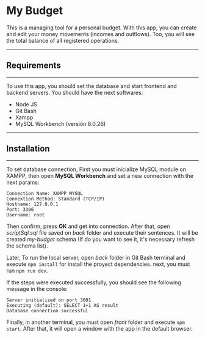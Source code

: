 # My Budget

This is a managing tool for a personal budget. With this app, you can create and edit your money movements (incomes and outflows). Too, you will see the total balance of all registered operations. 

---
## Requirements
---

To use this app, you should set the database and start frontend and backend servers. You should have the next softwares:

* Node JS
* Git Bash
* Xampp
* MySQL Workbench (versión 8.0.26)

---
## Installation
---

To set database connection, First you must inicialize MySQL module on XAMPP, then open **MySQL Workbench** and set a new connection with the next params:

```
Connection Name: XAMPP MYSQL
Connextion Method: Standard (TCP/IP)
Hostname: 127.0.0.1
Port: 3306
Username: root 
```

Then confirm, press **OK** and get into connection.
After that, open *scriptSql.sql* file saved on *back* folder and execute their sentences. It will be created *my-budget* schema (If do you want to see it, it's necessary refresh the schema list).

Later, To run the local server, open *back* folder in Git Bash terminal and execute `npm install` for install the proyect dependencies. next, you must run `npm run dev`.

If the steps were executed successfully, you should see the following message in the console:

```
Server initialized on port 3001 
Executing (default): SELECT 1+1 AS result
Database connection successful
```

Finally, in another terminal, you must open *front* folder and execute `npm start`. After that, it will open a window with the app in the default browser.
